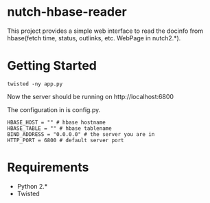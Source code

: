 nutch-hbase-reader
==================

This project provides a simple web interface to read the docinfo from hbase(fetch time, status, outlinks, etc. WebPage in nutch2.*).

Getting Started
============

    twisted -ny app.py

Now the server should be running on http://localhost:6800

The configuration in is config.py.
    
    HBASE_HOST = "" # hbase hostname
    HBASE_TABLE = "" # hbase tablename
    BIND_ADDRESS = "0.0.0.0" # the server you are in
    HTTP_PORT = 6800 # default server port

Requirements
============
* Python 2.*
* Twisted
